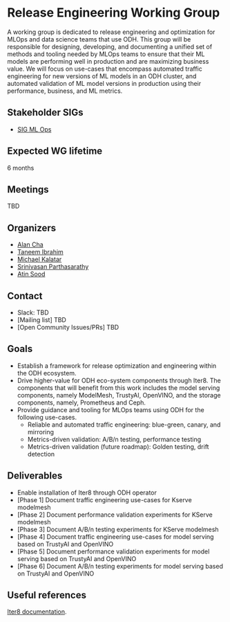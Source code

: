 # Release Engineering Working Group

A working group is dedicated to release engineering and optimization for MLOps and data science teams that use ODH. This group will be responsible for designing, developing, and documenting a unified set of methods and tooling needed by MLOps teams to ensure that their ML models are performing well in production and are maximizing business value. We will focus on use-cases that encompass automated traffic engineering for new versions of ML models in an ODH cluster, and automated validation of ML model versions in production using their performance, business, and ML metrics.

## Stakeholder SIGs

* [SIG ML Ops](/sig-ml-ops)

## Expected WG lifetime

6 months

## Meetings

TBD

## Organizers

* [Alan Cha](https://github.com/Alan-Cha)
* [Taneem Ibrahim](https://github.com/taneem-ibrahim)
* [Michael Kalatar](https://github.com/kalantar)
* [Srinivasan Parthasarathy](https://github.com/sriumcp)
* [Atin Sood](https://github.com/atinsood)

## Contact
- Slack: TBD
- [Mailing list] TBD
- [Open Community Issues/PRs] TBD

## Goals

* Establish a framework for release optimization and engineering within the ODH ecosystem.
* Drive higher-value for ODH eco-system components through Iter8. The components that will benefit from this work includes the model serving components, namely ModelMesh, TrustyAI, OpenVINO, and the storage components, namely, Prometheus and Ceph.
* Provide guidance and tooling for MLOps teams using ODH for the following use-cases.
    - Reliable and automated traffic engineering: blue-green, canary, and mirroring
    - Metrics-driven validation: A/B/n testing, performance testing
    - Metrics-driven validation (future roadmap): Golden testing, drift detection

## Deliverables

* Enable installation of Iter8 through ODH operator
* [Phase 1] Document traffic engineering use-cases for Kserve modelmesh
* [Phase 2] Document performance validation experiments for KServe modelmesh
* [Phase 3] Document A/B/n testing experiments for KServe modelmesh
* [Phase 4] Document traffic engineering use-cases for model serving based on TrustyAI and OpenVINO
* [Phase 5] Document performance validation experiments for model serving based on TrustyAI and OpenVINO
* [Phase 6] Document A/B/n testing experiments for model serving based on TrustyAI and OpenVINO

## Useful references

[Iter8 documentation](https://iter8.tools).